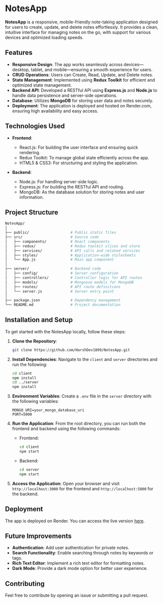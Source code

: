 # NotesApp

**NotesApp** is a responsive, mobile-friendly note-taking application designed for users to create, update, and delete notes effortlessly. It provides a clean, intuitive interface for managing notes on the go, with support for various devices and optimized loading speeds.

## Features

- **Responsive Design**: The app works seamlessly across devices—desktop, tablet, and mobile—ensuring a smooth experience for users.
- **CRUD Operations**: Users can Create, Read, Update, and Delete notes.
- **State Management**: Implemented using **Redux Toolkit** for efficient and optimized state management.
- **Backend API**: Developed a RESTful API using **Express.js** and **Node.js** to handle data persistence and server-side operations.
- **Database**: Utilizes **MongoDB** for storing user data and notes securely.
- **Deployment**: The application is deployed and hosted on Render.com, ensuring high availability and easy access.

## Technologies Used

- **Frontend**:
  - React.js: For building the user interface and ensuring quick rendering.
  - Redux Toolkit: To manage global state efficiently across the app.
  - HTML5 & CSS3: For structuring and styling the application.

- **Backend**:
  - Node.js: For handling server-side logic.
  - Express.js: For building the RESTful API and routing.
  - MongoDB: As the database solution for storing notes and user information.

## Project Structure

```bash
NotesApp/
│
├── public/                   # Public static files
├── src/                      # Source code
│   ├── components/           # React components
│   ├── redux/                # Redux toolkit slices and store
│   ├── services/             # API calls and related services
│   ├── styles/               # Application-wide stylesheets
│   └── App.js                # Main app component
│
├── server/                   # Backend code
│   ├── config/               # Server configuration
│   ├── controllers/          # Controller logic for API routes
│   ├── models/               # Mongoose models for MongoDB
│   ├── routes/               # API route definitions
│   └── server.js             # Server entry point
│
├── package.json              # Dependency management
└── README.md                 # Project documentation
```

## Installation and Setup

To get started with the NotesApp locally, follow these steps:

1. **Clone the Repository**:
   ```bash
   git clone https://github.com/HarshDev1809/NotesApp.git
   ```

2. **Install Dependencies**:
   Navigate to the `client` and `server` directories and run the following:
   ```bash
   cd client
   npm install
   cd ../server
   npm install
   ```

3. **Environment Variables**:
   Create a `.env` file in the `server` directory with the following variables:
   ```env
   MONGO_URI=your_mongo_database_uri
   PORT=5000
   ```

4. **Run the Application**:
   From the root directory, you can run both the frontend and backend using the following commands:
   - Frontend:
     ```bash
     cd client
     npm start
     ```
   - Backend:
     ```bash
     cd server
     npm start
     ```

5. **Access the Application**:
   Open your browser and visit `http://localhost:3000` for the frontend and `http://localhost:5000` for the backend.

## Deployment

The app is deployed on Render. You can access the live version [here](https://stickynotes-i11f.onrender.com/).

## Future Improvements

- **Authentication**: Add user authentication for private notes.
- **Search Functionality**: Enable searching through notes by keywords or tags.
- **Rich Text Editor**: Implement a rich text editor for formatting notes.
- **Dark Mode**: Provide a dark mode option for better user experience.

## Contributing

Feel free to contribute by opening an issue or submitting a pull request.
